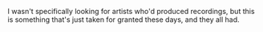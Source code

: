  I wasn't specifically looking for artists who'd produced recordings, but this is something that's just taken for granted these days, and they all had.